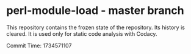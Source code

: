 # perl-module-load - master branch

This repository contains the frozen state of the repository.
Its history is cleared. It is used only for static code
analysis with Codacy.

Commit Time: 1734571107